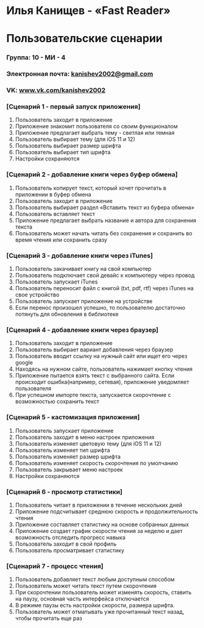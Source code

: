 # Илья Канищев - «Fast Reader»
# Пользовательские сценарии

### Группа: 10 - МИ - 4
### Электронная почта: kanishev2002@gmail.com
### VK: www.vk.com/kanishev2002

### [Сценарий 1 - первый запуск приложения]

1. Пользователь заходит в приложение
2. Приложение знакомит пользователя со своим функционалом
3. Приложение предлагает выбрать тему - светлая или темная
4. Пользователь выбирает тему (для iOS 11 и 12)
5. Пользователь выбирает размер шрифта
6. Пользователь выбирает тип шрифта
7. Настройки сохраняются

### [Сценарий 2 - добавление книги через буфер обмена]

1. Пользователь копирует текст, который хочет прочитать в приложении в буфер обмена
2. Пользователь заходит в приложение
3. Пользователь выбирает раздел «Вставить текст из буфера обмена»
4. Пользователь вставляет текст
5. Приложение предлагает выбрать название и автора для сохранения текста
6. Пользователь может начать читать без сохранения и сохранить во время чтения или сохранить сразу

### [Сценарий 3 - добавление книги через iTunes]

1. Пользователь закачивает книгу на свой компьютер
2. Пользователь подключает свой девайс к компьютеру через провод
3. Пользователь запускает iTunes 
4. Пользователь переносит файл с книгой (txt, pdf, rtf) через iTunes на свое устройство
5. Пользователь запускает приложение на устройстве 
6. Если перенос произошел успешно, то пользователю достаточно потянуть для обновления в библиотеке

### [Сценарий 4 - добавление книги через браузер]

1. Пользователь заходит в приложение
2. Пользователь выбирает вариант добавления через браузер
3. Пользователь вводит ссылку на нужный сайт или ищет его через google
4. Находясь на нужном сайте, пользователь нажимает кнопку чтения
5. Приложение пытается взять текст с выбранного сайта. Если происходит ошибка(например, сетевая), приложение уведомляет пользователя
6. При успешном импорте текста, запускается скорочтение с возможностью сохранить текст

### [Сценарий 5 - кастомизация приложения]

1. Пользователь запускает приложение 
2. Пользователь заходит в меню настроек приложения 
3. Пользователь изменяет цветовую тему (для iOS 11 и 12)
4. Пользователь изменяет тип шрифта
5. Пользователь изменяет размер шрифта
6. Пользователь изменяет скорость скорочтения по умолчанию
7. Пользователь закрывает меню настроек 
8. Настройки сохраняются

### [Сценарий 6 - просмотр статистики]

1. Пользователь читает в приложении в течение нескольких дней
2. Приложение подсчитывает среднюю скорость и продолжительность чтения
3. Приложение составляет статистику на основе собранных данных 
4. Приложение создает график скорости чтения за неделю и дает возможность отследить прогресс навыка
5. Пользователь заходит в свой профиль
6. Пользователь просматривает статистику

### [Сценарий 7 - процесс чтения]

1. Пользователь добавляет текст любым доступным способом
2. Пользователь может читать текст путем скорочтения
3. При скорочтении пользователь может изменять скорость, ставить на паузу, основная часть интерфейса отключается
4. В режиме паузы есть настройки скорости, размера шрифта. 
5. Пользователь может отматывать уже прочитанный текст назад, чтобы прочитать еще раз
